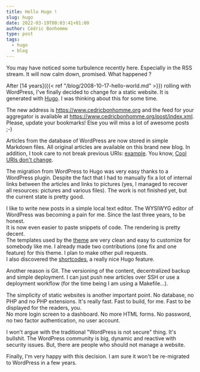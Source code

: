 ```yaml
---
title: Hello Hugo !
slug: hugo
date: 2022-03-19T00:03:41+01:00
author: Cédric Bonhomme
type: post
tags:
  - hugo
  - blog
---
```

You may have noticed some turbulence recently here. Especially in the RSS stream.
It will now calm down, promised. What happened ?

After [14 years]({{< ref "/blog/2008-10-17-hello-world.md" >}}) rolling with WordPress,
I've finally decided to change for a static website. It is generated with
[Hugo](https://gohugo.io). I was thinking about this for some time.

The new address is https://www.cedricbonhomme.org and the feed for your aggregator
is available at https://www.cedricbonhomme.org/post/index.xml.  
Please, update your bookmarks! Else you will miss a lot of awesome posts ;-)

Articles from the database of WordPress are now stored in simple Markdown files.
All original articles are available on this brand new blog.
In addition, I took care to not break previous
URIs: [example](https://blog.cedricbonhomme.org/2008/10/17/hello-world/).
You know, [Cool URIs don't change](https://www.w3.org/Provider/Style/URI).

The migration from WordPress to Hugo was very easy
thanks to a WordPress plugin. Despite the fact that I had to manually fix a lot of
internal links between the articles and links to pictures (yes, I managed to recover
all resources: pictures and various files).
The work is not finished yet, but the current state is pretty good.

I like to write new posts in a simple local text editor. The WYSIWYG editor of WordPress
was becoming a pain for me. Since the last three years, to be honest.  
It is now even easier to paste snippets of code. The rendering is pretty decent.  
The templates used by the [theme](https://github.com/lxndrblz/anatole) are very clean
and easy to customize for somebody like me. I already made two contributions (one fix
and one feature) for this theme. I plan to make other pull requests.  
I also discovered the [shortcodes](https://gohugo.io/content-management/shortcodes/),
a really nice Hugo feature.

Another reason is Git. The versioning of the content, decentralized backup and
simple deployment. I can just push new articles over SSH or use a deployment
workflow (for the time being I am using a Makefile…).

The simplicity of static websites is another important point. No database, no PHP
and no PHP extensions. It's really fast. Fast to build, for me. Fast to be displayed
for the readers, you.  
No more login screen to a dashboard. No more HTML forms.
No password, no two factor authentication, no user account.

I won't argue with the traditional "WordPress is not secure" thing. It's bullshit. The
WordPress community is big, dynamic and reactive with security issues. But, there are
people who should not manage a website.

Finally, I'm very happy with this decision. I am sure it won't be re-migrated to
WordPress in a few years.
